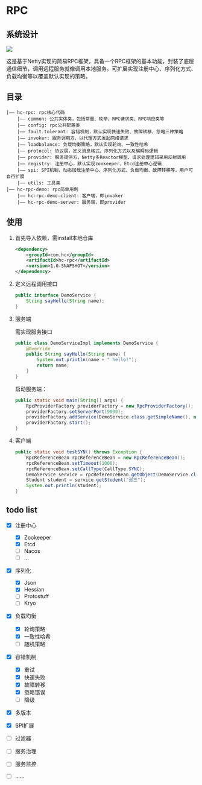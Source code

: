 # RPC

## 系统设计

![](https://cccblogimgs.oss-cn-hangzhou.aliyuncs.com/rpc.png)

这是基于Netty实现的简易RPC框架，具备一个RPC框架的基本功能，封装了底层通信细节，调用远程服务就像调用本地服务。可扩展实现注册中心、序列化方式、负载均衡等以覆盖默认实现的策略。

## 目录

```
|—— hc-rpc: rpc核心代码
	|—— common: 公共实体类，包括常量、枚举、RPC请求类、RPC响应类等
	|—— config: rpc公共配置类
	|—— fault.tolerant: 容错机制，默认实现快速失败、故障转移、忽略三种策略
	|—— invoker: 服务调用方，以代理方式发起网络请求
	|—— loadbalance: 负载均衡策略，默认实现轮询、一致性哈希
	|—— protocol: 协议层，定义消息格式、序列化方式以及编解码逻辑
	|—— provider: 服务提供方，Netty多Reactor模型，请求处理逻辑采用反射调用
	|—— registry: 注册中心，默认实现zookeeper、Etcd注册中心逻辑
	|—— spi: SPI机制，动态加载注册中心、序列化方式、负载均衡、故障转移等，用户可自行扩展
	|—— utils: 工具类
|—— hc-rpc-demo: rpc简单用例
	|—— hc-rpc-demo-client: 客户端，即invoker
	|—— hc-rpc-demo-server: 服务端，即provider
```

##  使用

1. 首先导入依赖，需install本地仓库

   ```xml
   <dependency>
       <groupId>com.hc</groupId>
       <artifactId>hc-rpc</artifactId>
       <version>1.0-SNAPSHOT</version>
   </dependency>
   ```

2. 定义远程调用接口

   ```java
   public interface DemoService {
       String sayHello(String name);
   }
   ```

3. 服务端

   需实现服务接口

   ```java
   public class DemoServiceImpl implements DemoService {
       @Override
       public String sayHello(String name) {
           System.out.println(name + " hello!");
           return name;
       }
   }
   ```

   启动服务端：

   ```java
   public static void main(String[] args) {
       RpcProviderFactory providerFactory = new RpcProviderFactory();
       providerFactory.setServerPort(9090);
       providerFactory.addService(DemoService.class.getSimpleName(), null, new DemoServiceImpl());
       providerFactory.start();
   }
   ```

4. 客户端

   ```java
   public static void testSYN() throws Exception {
       RpcReferenceBean rpcReferenceBean = new RpcReferenceBean();
       rpcReferenceBean.setTimeout(1000);
       rpcReferenceBean.setCallType(CallType.SYNC);
       DemoService service = rpcReferenceBean.getObject(DemoService.class);
       Student student = service.getStudent("张三");
       System.out.println(student);
   }
   ```

## todo list

- [x] 注册中心
  - [x] Zookeeper
  - [x] Etcd
  - [ ] Nacos
  - [ ] ...
- [x] 序列化
  - [x] Json
  - [x] Hessian
  - [ ] Protostuff
  - [ ] Kryo
- [x] 负载均衡
  - [x] 轮询策略
  - [x] 一致性哈希
  - [ ] 随机策略
- [x] 容错机制
  - [x] 重试
  - [x] 快速失败
  - [x] 故障转移
  - [x] 忽略错误
  - [ ] 降级
- [x] 多版本
- [x] SPI扩展
- [ ] 过滤器
- [ ] 服务治理
- [ ] 服务监控
- [ ] ......



